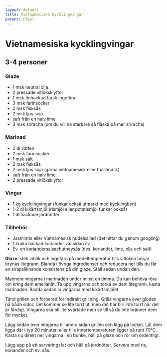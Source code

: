 ```yaml
---
layout: default
title: Vietnamesiska kycklingvingar
parent: Fågel
---
```

# Vietnamesiska kycklingvingar
## 3-4 personer

### Glaze

* 1 msk neutral olja
* 2 pressade vitlöksklyftor
* 1 msk finhackad färsk ingefära
* 3 msk farinsocker
* 2 msk fisksås
* 2 msk ljus soja
* saft från en halv lime
* 3 msk sriracha (om du vill ha starkare så fläska på mer sriracha)

### Marinad

* 2 dl vatten
* 2 msk farinsocker
* 1 msk salt
* 2 msk fisksås
* 2 msk ljus soja (gärna vietnamesisk eller thailändsk)
* saft från en halv lime
* 2 pressade vitlöksklyftor

### Vingar
* 1 kg kycklingvingar (funkar också utmärkt med kycklingben)
* 1-2 dl kikärtsmjöl (rismjöl eller potatismjöl funkar också)
* 1 dl hackade jordnötter

### Tillbehör
* Jasminris eller Vietnamesisk nudelsallad (det hittar du genom googling)
* 1 kruka hackad koriander vid sidan av
* Ev. en [koriandersalsachutneysås](https://feeders.se/2018/03/08/koriandersalsachutneysas/) (dvs. koriander, lime, olja och salt)

**Glaze**: stek vitlök och ingefära på medeltemperatur tills vitlöken börjar brynas litegrann. Blanda i övriga ingredienser och
reducera ner tills du får en sirapsliknande konsistens på din glaze. Ställ sedan undan den.

Marinera vingarna i marinaden under minst en timma. Du kan behöva röra om kring dem emellanåt. Ta upp vingarna och torka
av dem litegrann, kasta marinaden. Badda sedan in vingarna med kikärtsmjölet.

Tänd grillen och förbered för indirekt grillning. Grilla vingarna över glöden på båda sidor. Det kommer se lite torrt
ut, men det här blir *inte* torrt när det är färdigt. Vingarna ska bli lite svärtade men se till så du inte bränner dem
för mycket.

Lägg sedan över vingarna till andra sidan grillen och lägg på locket. Låt dem ligga där i typ 20 minuter, eller tills
innertemperaturen ligger på runt 70°C. Kasta nu direkt ner vingarna i en bunke, häll på glaze och rör om ordentligt.

Lägg upp på ett serveringsfat och häll på jordnötter. Servera med ris, koriander och ev. sås.

